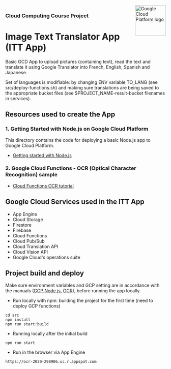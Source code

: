 <img src="https://avatars2.githubusercontent.com/u/2810941?v=3&s=96" alt="Google Cloud Platform logo" title="Google Cloud Platform" align="right" height="96" width="96"/>

### Cloud Computing Course Project

# Image Text Translator App (ITT App)

Basic GCD App to upload pictures (containing text), read the text 
and translate it using Google Translator into French, English, Spanish and Japanese. 

Set of languages is modifiable: by changing ENV variable TO_LANG 
(see src/deploy-functions.sh)
and making sure translations are being saved to the appropriate bucket files 
(see $PROJECT_NAME-result-bucket filenames in services).

## Resources used to create the App
### 1. Getting Started with Node.js on Google Cloud Platform

This directory contains the code for deploying a basic Node.js app to Google Cloud Platform.

* [Getting started with Node.js](https://cloud.google.com/nodejs/getting-started)

### 2. Google Cloud Functions - OCR (Optical Character Recognition) sample

* [Cloud Functions OCR tutorial](https://cloud.google.com/functions/docs/tutorials/ocr)


## Google Cloud Services used in the ITT App

* App Engine
* Cloud Storage
* Firestore
* Firebase
* Cloud Functions
* Cloud Pub/Sub
* Cloud Translation API
* Cloud Vision API
* Google Cloud's operations suite

## Project build and deploy

Make sure environment variables and GCP setting are in accordance with the manuals 
([GCP Node.js](https://cloud.google.com/nodejs/getting-started), 
[OCR](https://cloud.google.com/functions/docs/tutorials/ocr)), 
before running the app locally.

* Run locally with npm: building the project for the first time 
  (need to deploy GCP functions)
```
cd src
npm install
npm run start:build
```
* Running locally after the initial build
```
npm run start
```

* Run in the browser via App Engine
```
https://ocr-2020-298906.uc.r.appspot.com
```
